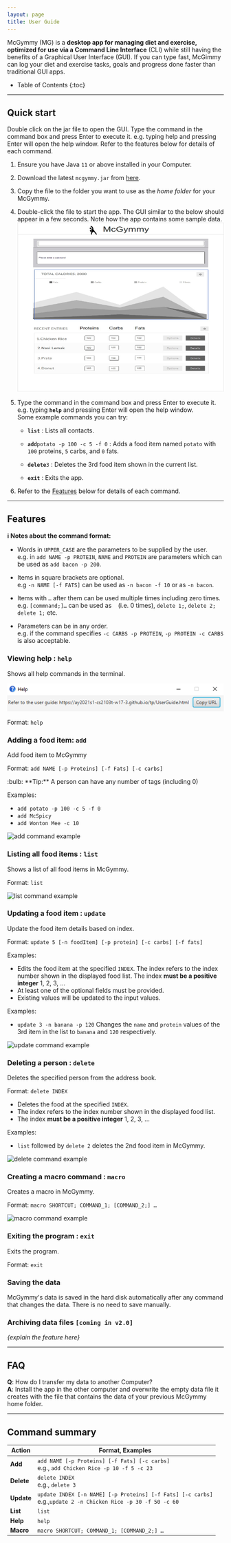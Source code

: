 ```yaml
---
layout: page
title: User Guide
---
```


McGymmy (MG) is a **desktop app for managing diet and exercise, optimized for use via a Command Line Interface** (CLI) while still having the benefits of a Graphical User Interface (GUI). If you can type fast, McGimmy can log your diet and exercise tasks, goals and progress done faster than traditional GUI apps.

* Table of Contents
{:toc}

--------------------------------------------------------------------------------------------------------------------

## Quick start

Double click on the jar file to open the GUI.
Type the command in the command box and press Enter to execute it. e.g. typing help and pressing Enter will open the help window.
Refer to the features below for details of each command.


1. Ensure you have Java `11` or above installed in your Computer.

1. Download the latest `mcgymmy.jar` from [here](https://github.com/AY2021S1-CS2103T-W17-3/tp).

1. Copy the file to the folder you want to use as the _home folder_ for your McGymmy.

1. Double-click the file to start the app. The GUI similar to the below should appear in a few seconds. Note how the app contains some sample data.<br>
   ![Ui](images/Ui.png)

1. Type the command in the command box and press Enter to execute it. e.g. typing **`help`** and pressing Enter will open the help window.<br>
   Some example commands you can try:

   * **`list`** : Lists all contacts.

   * **`add`**`potato -p 100 -c 5 -f 0` : Adds a food item named `potato` with `100` proteins, `5` carbs, and `0` fats.

   * **`delete`**`3` : Deletes the 3rd food item shown in the current list.

   * **`exit`** : Exits the app.

1. Refer to the [Features](#features) below for details of each command.

--------------------------------------------------------------------------------------------------------------------

## Features

<div markdown="block" class="alert alert-info">

**:information_source: Notes about the command format:**<br>

* Words in `UPPER_CASE` are the parameters to be supplied by the user.<br>
  e.g. in `add NAME -p PROTEIN`, `NAME` and `PROTEIN` are parameters which can be used as `add bacon -p 200`.

* Items in square brackets are optional.<br>
  e.g `-n NAME [-f FATS]` can be used as `-n bacon -f 10` or as `-n bacon`.

* Items with `…`​ after them can be used multiple times including zero times.<br>
  e.g. `[commnand;]…​` can be used as ` ` (i.e. 0 times), `delete 1;`, `delete 2; delete 1;` etc.

* Parameters can be in any order.<br>
  e.g. if the command specifies `-c CARBS -p PROTEIN`, `-p PROTEIN -c CARBS` is also acceptable.

</div>

### Viewing help : `help`

Shows all help commands in the terminal.

![help message](images/helpMessage.png)

Format: `help`


### Adding a food item: `add`

Add food item to McGymmy

Format: `add NAME [-p Proteins] [-f Fats] [-c carbs]`

<div markdown="span" class="alert alert-primary">:bulb: **Tip:**
A person can have any number of tags (including 0)
</div>

Examples:
* `add potato -p 100 -c 5 -f 0`
* `add McSpicy`
* `add Wonton Mee -c 10`

![add command example]()

### Listing all food items : `list`

Shows a list of all food items in McGymmy.

Format: `list`

![list command example]()

### Updating a food item : `update`

Update the food item details based on index.

Format: `update 5 [-n foodItem] [-p protein] [-c carbs] [-f fats]`

Examples: 

* Edits the food item at the specified `INDEX`. The index refers to the index number shown in the displayed food list. The index **must be a positive integer** 1, 2, 3, …​
* At least one of the optional fields must be provided.
* Existing values will be updated to the input values.

Examples:
*  `update 3 -n banana -p 120` Changes the `name` and `protein` values of the 3rd item in the list to `banana` and `120` respectively.

![update command example]()

### Deleting a person : `delete`

Deletes the specified person from the address book.

Format: `delete INDEX`

* Deletes the food at the specified `INDEX`.
* The index refers to the index number shown in the displayed food list.
* The index **must be a positive integer** 1, 2, 3, …​

Examples:
* `list` followed by `delete 2` deletes the 2nd food item in McGymmy.

![delete command example]()

### Creating a macro command : `macro`

Creates a macro in McGymmy.

Format: `macro SHORTCUT; COMMAND_1; [COMMAND_2;] …​`

![macro command example]()

### Exiting the program : `exit`

Exits the program.

Format: `exit`

### Saving the data

McGymmy's data is saved in the hard disk automatically after any command that changes the data. There is no need to save manually.

### Archiving data files `[coming in v2.0]`

_{explain the feature here}_

--------------------------------------------------------------------------------------------------------------------

## FAQ

**Q**: How do I transfer my data to another Computer?<br>
**A**: Install the app in the other computer and overwrite the empty data file it creates with the file that contains the data of your previous McGymmy home folder.

--------------------------------------------------------------------------------------------------------------------

## Command summary

Action | Format, Examples
--------|------------------
**Add** | `add NAME [-p Proteins] [-f Fats] [-c carbs]` <br> e.g., `add Chicken Rice -p 10 -f 5 -c 23`
**Delete** | `delete INDEX`<br> e.g., `delete 3`
**Update** | `update INDEX [-n NAME] [-p Proteins] [-f Fats] [-c carbs]`<br> e.g.,`update 2 -n Chicken Rice -p 30 -f 50 -c 60`
**List** | `list`
**Help** | `help`
**Macro** | `macro SHORTCUT; COMMAND_1; [COMMAND_2;] …​`
